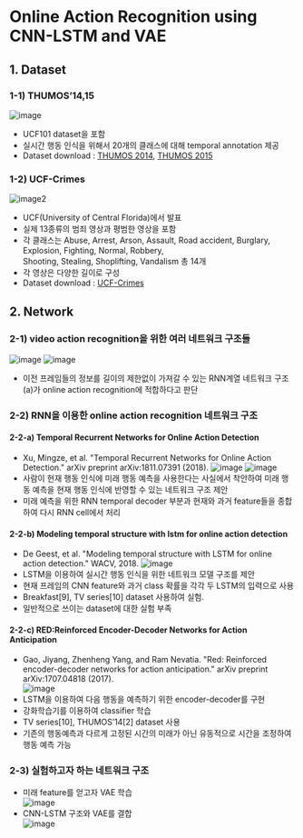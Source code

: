 # Online Action Recognition using CNN-LSTM and VAE

## 1. Dataset
### 1-1) THUMOS’14,15
![image](https://user-images.githubusercontent.com/33209778/58100170-154df280-7c18-11e9-8fc4-aeaf147640fe.png)
- UCF101 dataset을 포함  
- 실시간 행동 인식을 위해서 20개의 클래스에 대해 temporal annotation 제공  
- Dataset download : [THUMOS 2014](https://www.crcv.ucf.edu/THUMOS14/download.html), [THUMOS 2015](http://www.thumos.info/download.html)

### 1-2) UCF-Crimes
![image2](https://webpages.uncc.edu/cchen62/img/thumbnail/ucf-crime.png)
- UCF(University of Central Florida)에서 발표
- 실제 13종류의 범죄 영상과 평범한 영상을 포함
- 각 클래스는 Abuse, Arrest, Arson, Assault, Road accident, Burglary, Explosion, Fighting, Normal, Robbery,  
Shooting, Stealing, Shoplifting, Vandalism 총 14개
- 각 영상은 다양한 길이로 구성
- Dataset download : [UCF-Crimes](https://webpages.uncc.edu/cchen62/dataset.html)

## 2. Network
### 2-1) video action recognition을 위한 여러 네트워크 구조들
![image](https://user-images.githubusercontent.com/33209778/58101299-5cd57e00-7c1a-11e9-92a8-647f02970de1.png)
![image](https://user-images.githubusercontent.com/33209778/58101305-5fd06e80-7c1a-11e9-9fd0-6bb4c5022d90.png)  
- 이전 프레임들의 정보를 길이의 제한없이 가져갈 수 있는 RNN계열 네트워크 구조(a)가 online action recognition에 적합하다고 판단  

### 2-2) RNN을 이용한 online action recognition 네트워크 구조
#### 2-2-a) Temporal Recurrent Networks for Online Action Detection
- Xu, Mingze, et al. "Temporal Recurrent Networks for Online Action Detection." arXiv preprint arXiv:1811.07391 (2018).
![image](https://user-images.githubusercontent.com/33209778/58101877-5398e100-7c1b-11e9-8237-bd802098670b.png)
![image](https://user-images.githubusercontent.com/33209778/58101883-55fb3b00-7c1b-11e9-825b-98b41c5f41c3.png)  
- 사람이 현재 행동 인식에 미래 행동 예측을 사용한다는 사실에서 착안하여 미래 행동 예측을 현재 행동 인식에 반영할 수 있는 네트워크 구조 제안
- 미래 예측을 위한 RNN temporal decoder 부분과 현재와 과거 feature들을 종합하여 다시 RNN cell에서 처리

#### 2-2-b) Modeling temporal structure with lstm for online action detection
- De Geest, et al. "Modeling temporal structure with LSTM for online action detection." WACV, 2018.
![image](https://user-images.githubusercontent.com/33209778/58102109-bdb18600-7c1b-11e9-937b-1f3275d90748.png)
- LSTM을 이용하여 실시간 행동 인식을 위한 네트워크 모델 구조를 제안
- 현재 프레임의 CNN feature와 과거 class 확률을 각각 두 LSTM의 입력으로 사용
- Breakfast[9], TV series[10] dataset 사용하여 실험.
- 일반적으로 쓰이는 dataset에 대한 실험 부족

#### 2-2-c) RED:Reinforced Encoder-Decoder Networks for Action Anticipation
- Gao, Jiyang, Zhenheng Yang, and Ram Nevatia. "Red: Reinforced encoder-decoder networks for action anticipation." arXiv preprint arXiv:1707.04818 (2017).  
![image](https://user-images.githubusercontent.com/33209778/58102214-e20d6280-7c1b-11e9-8c2e-8f864178a2bd.png)
- LSTM을 이용하여 다음 행동을 예측하기 위한 encoder-decoder를 구현
- 강화학습기를 이용하여 classifier 학습
- TV series[10], THUMOS’14[2] dataset 사용
- 기존의 행동예측과 다르게 고정된 시간의 미래가 아닌 유동적으로 시간을 조정하여 행동 예측 가능

### 2-3) 실험하고자 하는 네트워크 구조
- 미래 feature를 얻고자 VAE 학습  
![image](https://user-images.githubusercontent.com/33209778/58102440-3e708200-7c1c-11e9-8ab9-9b2fc6367ee1.png)
- CNN-LSTM 구조와 VAE를 결합  
![image](https://user-images.githubusercontent.com/33209778/58102633-8d1e1c00-7c1c-11e9-8fbb-70287cbd6254.png)
